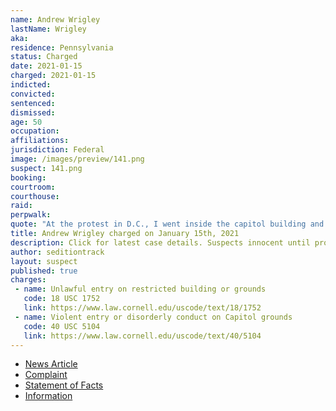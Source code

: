 ```yaml
---
name: Andrew Wrigley
lastName: Wrigley
aka:
residence: Pennsylvania
status: Charged
date: 2021-01-15
charged: 2021-01-15
indicted:
convicted: 
sentenced: 
dismissed: 
age: 50
occupation:
affiliations:
jurisdiction: Federal
image: /images/preview/141.png
suspect: 141.png
booking:
courtroom:
courthouse:
raid:
perpwalk:
quote: "At the protest in D.C., I went inside the capitol building and got teargassed"
title: Andrew Wrigley charged on January 15th, 2021
description: Click for latest case details. Suspects innocent until proven guilty.
author: seditiontrack
layout: suspect
published: true
charges:
 - name: Unlawful entry on restricted building or grounds
   code: 18 USC 1752
   link: https://www.law.cornell.edu/uscode/text/18/1752
 - name: Violent entry or disorderly conduct on Capitol grounds
   code: 40 USC 5104
   link: https://www.law.cornell.edu/uscode/text/40/5104
---
```

- [News Article](https://www.post-gazette.com/news/crime-courts/2021/01/18/Pennsylvania-man-arrested-capitol-riot-Andrew-Wrigley/stories/202101180061)
- [Complaint](https://www.justice.gov/opa/page/file/1355911/download)
- [Statement of Facts](https://www.justice.gov/opa/page/file/1355916/download)
- [Information](https://www.justice.gov/usao-dc/case-multi-defendant/file/1371681/download)
